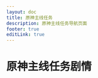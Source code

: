 ```yaml
---
layout: doc
title: 原神主线任务
description: 原神主线任务导航页面
footer: true
editLink: true
---
```


<script setup>
import LinkCard from '../../.vitepress/components/LinkCard.vue';

const mainlineLinks= [
  {
    title: '第四章',
    url: './chapter-4/',
    image: 'https://vip.helloimg.com/images/2023/11/11/odzgcS.webp',
    description: '枫丹'
  },
  {
    title: '第三章',
    url: './chapter-3/',
    image: 'https://vip.123pan.cn/1814176066/DirectLink/%E4%B8%96%E7%95%8C%E6%A0%91%E5%B0%81%E9%9D%A2/c3a6-cover.webp',
    description: '枫丹'
  },
]
</script>

# 原神主线任务剧情

<div class="container">
<LinkCard
  class="link-card"
  v-for="link in mainlineLinks"
  :key="link.title"
  :title="link.title"
  :url="link.url"
  :image="link.image"
  :description="link.description"
/>
</div>

<style scoped>
.container {
  display: flex;
  flex-wrap: wrap;
  margin-top: 30px;
  gap:20px;
  justify-content: start;
}

.link-card {
  height: 6rem;
}

@media (min-width: 600px) { /* 调整这个宽度以适应你的设计需求 */
  .container {
    justify-content: space-between;
  }
  .link-card {
    flex: 0 1 calc(50% - 40px); /* 两列布局，减去间隙 */
  }
}

@media (max-width: 599px) { /* 与上面的阈值匹配 */
  .link-card {
    flex: 0 1 100%; /* 一列布局 */
  }
}
</style>


